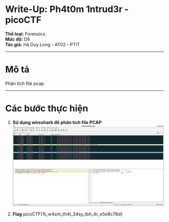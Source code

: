 # Write-Up: Ph4t0m 1ntrud3r - picoCTF

**Thể loại:** Forensics  
**Mức độ:** Dễ    
**Tác giả:** Hà Duy Long - AT02 - PTIT

---

# Mô tả

Phân tích file pcap 

---

# Các bước thực hiện

1. **Sử dụng wireshark để phân tích file PCAP**
   ![alt text](image.png)

2. **Flag**
   picoCTF{1t_w4snt_th4t_34sy_tbh_4r_e5e8c78d}
